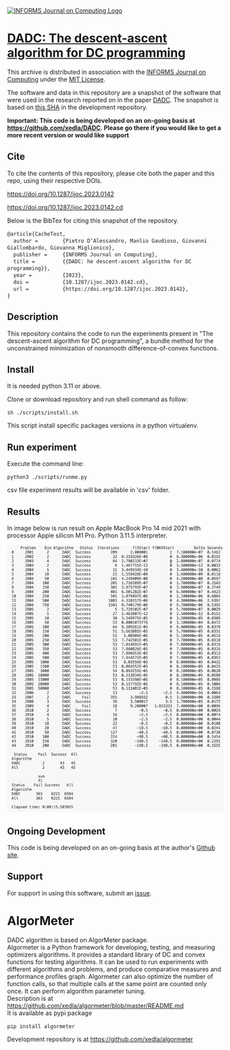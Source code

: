 [![INFORMS Journal on Computing Logo](https://INFORMSJoC.github.io/logos/INFORMS_Journal_on_Computing_Header.jpg)](https://pubsonline.informs.org/journal/ijoc)

# [DADC: The descent-ascent algorithm for DC programming](https://doi.org/10.1287/ijoc.2023.0142)


This archive is distributed in association with the [INFORMS Journal on
Computing](https://pubsonline.informs.org/journal/ijoc) under the [MIT License](LICENSE).

The software and data in this repository are a snapshot of the software
that were used in the research reported on in the paper 
[DADC](https://doi.org/10.1287/ijoc.2023.0142). 
The snapshot is based on 
[this SHA](https://github.com/xedla/DADC/commit/9807f88004f7b74b3e989015ad6b9b612563e49a)
in the development repository. 

**Important: This code is being developed on an on-going basis at 
https://github.com/xedla/DADC. Please go there if you would like to
get a more recent version or would like support**

## Cite

To cite the contents of this repository, please cite both the paper and this repo, using their respective DOIs.

https://doi.org/10.1287/ijoc.2023.0142

https://doi.org/10.1287/ijoc.2023.0142.cd

Below is the BibTex for citing this snapshot of the repository.

```
@article{CacheTest,
  author =        {Pietro D’Alessandro, Manlio Gaudioso, Giovanni Giallombardo, Giovanna Miglionico},
  publisher =     {INFORMS Journal on Computing},
  title =         {{DADC: he descent-ascent algorithm for DC programming}},
  year =          {2023},
  doi =           {10.1287/ijoc.2023.0142.cd},
  url =           {https://doi.org/10.1287/ijoc.2023.0142},
}  
```

## Description

This repository contains the code to run the experiments present in "The descent-ascent algorithm for DC programming", a bundle method for the unconstrained minimization of nonsmooth difference-of-convex functions. 

## Install
It is needed python 3.11 or above.

Clone or download repository and run shell command as follow:

```
sh ./scripts/install.sh
```

This script install specific packages versions in a python virtualenv.

## Run experiment

Execute the command line:

```
python3 ./scripts/runme.py
```
csv file experiment results will be available in 'csv' folder.
## Results
In image below is run result on Apple MacBook Pro 14 mid 2021 with processor Apple silicon M1 Pro.
Python 3.11.5 interpreter.

<img src="results/dadc.png" alt="DACD result" />


## Ongoing Development

This code is being developed on an on-going basis at the author's
[Github site](https://github.com/xedla/DADC).

## Support

For support in using this software, submit an
[issue](https://github.com/xedla/DADC/issues/new).

# AlgorMeter
DADC algorithm is based on AlgorMeter package.  
Algormeter is a Python framework for developing, testing, and measuring optimizers algorithms. It provides a standard library of DC and convex functions for testing algorithms. It can be used to run experiments with different algorithms and problems, and produce comparative measures and performance profiles graph. Algormeter can also optimize the number of function calls, so that multiple calls at the same point are counted only once.  It can perform algorithm parameter tuning.  
Description is at https://github.com/xedla/algormeter/blob/master/README.md   
It is available as pypi package
```
pip install algormeter
```

Development repository is at https://github.com/xedla/algormeter  